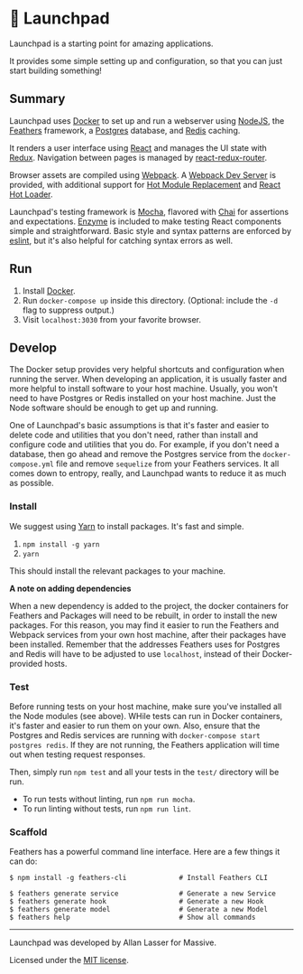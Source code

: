 # 🚀  Launchpad

Launchpad is a starting point for amazing applications.

It provides some simple setting up and configuration, so that you can just start building something!

## Summary

Launchpad uses [Docker](http://www.docker.com) to set up and run a webserver using [NodeJS](https://nodejs.org/en/), the [Feathers](http://feathersjs.com) framework, a [Postgres](http://postgresql.org) database, and [Redis](http://redis.io) caching.

It renders a user interface using [React](https://facebook.github.io/react/) and manages the UI state with [Redux](http://redux.js.org).
Navigation between pages is managed by [react-redux-router](https://github.com/reactjs/react-router-redux).

Browser assets are compiled using [Webpack](https://webpack.js.org).
A [Webpack Dev Server](https://webpack.github.io/docs/webpack-dev-server.html) is provided, with additional support for [Hot Module Replacement](https://webpack.github.io/docs/hot-module-replacement.html) and [React Hot Loader](http://gaearon.github.io/react-hot-loader/).

Launchpad's testing framework is [Mocha](http://mochajs.org), flavored with [Chai](http://chaijs.com) for assertions and expectations.
[Enzyme](http://airbnb.io/enzyme/) is included to make testing React components simple and straightforward.
Basic style and syntax patterns are enforced by [eslint](http://eslint.org), but it's also helpful for catching syntax errors as well.

## Run

1. Install [Docker](docs.docker.com).
2. Run `docker-compose up` inside this directory. (Optional: include the `-d` flag to suppress output.)
3. Visit `localhost:3030` from your favorite browser.

## Develop

The Docker setup provides very helpful shortcuts and configuration when running the server.
When developing an application, it is usually faster and more helpful to install software to your host machine.
Usually, you won't need to have Postgres or Redis installed on your host machine.
Just the Node software should be enough to get up and running.

One of Launchpad's basic assumptions is that it's faster and easier to delete code and utilities that you don't need, rather than install and configure code and utilities that you do.
For example, if you don't need a database, then go ahead and remove the Postgres service from the `docker-compose.yml` file and remove `sequelize` from your Feathers services.
It all comes down to entropy, really, and Launchpad wants to reduce it as much as possible.

### Install

We suggest using [Yarn](https://yarnpkg.com) to install packages.
It's fast and simple.

1. `npm install -g yarn`
2. `yarn`

This should install the relevant packages to your machine.

**A note on adding dependencies**

When a new dependency is added to the project, the docker containers for Feathers and Packages will need to be rebuilt, in order to install the new packages. For this reason, you may find it easier to run the Feathers and Webpack services from your own host machine, after their packages have been installed. Remember that the addresses Feathers uses for Postgres and Redis will have to be adjusted to use `localhost`, instead of their Docker-provided hosts.

### Test

Before running tests on your host machine, make sure you've installed all the Node modules (see above). WHile tests can run in Docker containers, it's faster and easier to run them on your own. Also, ensure that the Postgres and Redis services are running with `docker-compose start postgres redis`. If they are not running, the Feathers application will time out when testing request responses.

Then, simply run `npm test` and all your tests in the `test/` directory will be run.

- To run tests without linting, run `npm run mocha`.
- To run linting without tests, run `npm run lint`.

### Scaffold

Feathers has a powerful command line interface. Here are a few things it can do:

```
$ npm install -g feathers-cli             # Install Feathers CLI

$ feathers generate service               # Generate a new Service
$ feathers generate hook                  # Generate a new Hook
$ feathers generate model                 # Generate a new Model
$ feathers help                           # Show all commands
```

---

Launchpad was developed by Allan Lasser for Massive.

Licensed under the [MIT license](LICENSE).
